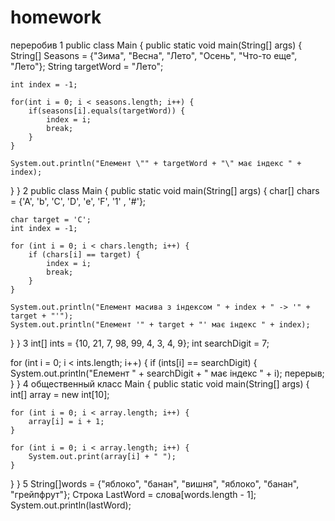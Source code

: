 # homework
переробив
1
public class Main {
public static void main(String[] args) {
String[] Seasons = {"Зима", "Весна", "Лето", "Осень", "Что-то еще", "Лето"};
String targetWord = "Лето";

    int index = -1;
    
    for(int i = 0; i < seasons.length; i++) {
        if(seasons[i].equals(targetWord)) {
            index = i;
            break;
        }
    }
    
    System.out.println("Елемент \"" + targetWord + "\" має індекс " + index);
}
}
2
public class Main {
public static void main(String[] args) {
char[] chars = {'A', 'b', 'C', 'D', 'e', ​​'F', '1' , '#'};

    char target = 'C';
    int index = -1;

    for (int i = 0; i < chars.length; i++) {
        if (chars[i] == target) {
            index = i;
            break;
        }
    }

    System.out.println("Елемент масива з індексом " + index + " -> '" + target + "'");
    System.out.println("Елемент '" + target + "' має індекс " + index);
}
}
3
int[] ints = {10, 21, 7, 98, 99, 4, 3, 4, 9};
int searchDigit = 7;

for (int i = 0; i < ints.length; i++) {
if (ints[i] == searchDigit) {
System.out.println("Елемент " + searchDigit + " має індекс " + i);
перерыв;
}
}
4
общественный класс Main {
public static void main(String[] args) {
int[] array = new int[10];

    for (int i = 0; i < array.length; i++) {
        array[i] = i + 1;
    }

    for (int i = 0; i < array.length; i++) {
        System.out.print(array[i] + " ");
    }
}
}
5
String[]words = {"яблоко", "банан", "вишня", "яблоко", "банан", "грейпфрут"};
Строка LastWord = слова[words.length - 1];
System.out.println(lastWord);
